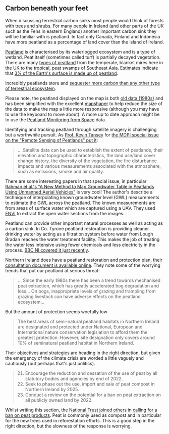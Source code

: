 ## Carbon beneath your feet

When discussing terrestrial carbon sinks most people would think of forests with trees and shrubs. For many people in Ireland (and other parts of the UK such as the Fens in eastern England) another important carbon sink they will be familiar with is peatland. In fact only Canada, Finland and Indonesia have more peatland as a percentage of land cover than the island of Ireland. 

[Peatland](https://peatlands.org/peatlands/what-are-peatlands/) is characterised by its waterlogged ecosystem and is a type of wetland. Peat itself (sometimes called turf) is partially decayed vegetation. There are many [types of peatland](https://www2.le.ac.uk/departments/geography/research/projects/tropical-peatland/what-are-peatlands) from the temperate, blanket mires here in the UK to the tropical, peat swamps of Southeast Asia. Estimates indicate that [3% of the Earth's surface is made up of peatland](https://www.iucn.org/resources/issues-briefs/peatlands-and-climate-change).

Incredibly peatlands store and [sequester more carbon than any other type of terrestrial ecosystem](https://www.iucn.org/sites/dev/files/peatlands_and_climate_change_issues_brief_final.pdf).

Please note, the peatland displayed on the map is both [old data (1980s)](https://www.opendatani.gov.uk/dataset/priorityhabitats_peatland) and has been simplified with the excellent [mapshaper](https://mapshaper.org/) to help reduce the size of the data to make the map a little more responsive (although you may have to use the keyboard to move about). A more up to date approach might be to use the [Peatland Monitoring from Space](https://storymaps.arcgis.com/stories/68ac541504fc4714b371b1a33e540c95) data. 

Identifying and tracking peatland through satellite imagery is challenging but a worthwhile pursuit. As [Prof. Kevin Tansey](https://www2.le.ac.uk/departments/geography/people/kjt7) for [the MDPI special issue on the "Remote Sensing of Peatlands" put it](https://www.mdpi.com/journal/remotesensing/special_issues/peatland):

> ... Satellite data can be used to establish the extent of peatlands, their elevation and topographic characteristics, the land use/land cover change history, the diversity of the vegetation, the fire disturbance impacts and various measurements associated with the atmosphere, such as emissions, smoke and air quality.

There are some interesting papers in that special issue, in particular [Rahman et al.'s "A New Method to Map Groundwater Table in Peatlands Using Unmanned Aerial Vehicles"](https://www.mdpi.com/2072-4292/9/10/1057) is very cool! The author's describe a technique of interpolating known groundwater level (GWL) measurements to estimate the GWL across the peatland. The known measurements are from areas of surface water which are captured using a UAV. They used [ENVI](https://www.l3harrisgeospatial.com/Software-Technology/ENVI) to extract the open water sections from the images.

Peatland can provide other important natural processes as well as acting as a carbon sink. In Co. Tyrone peatland restoration is providing cleaner drinking water by acting as a filtration system before water from Lough Bradan reaches the water treatment facility. This makes the job of treating the water less intensive using fewer chemicals and less electricity in the process. [BBC NI covered it just recently](https://www.bbc.co.uk/news/av/uk-northern-ireland-59150138).

Northern Ireland does have a peatland restoration and protection plan, their [consultation document is available online](https://www.daera-ni.gov.uk/sites/default/files/consultations/daera/Northern%20Ireland%20Peatland%20Strategy%202021-2040.%20Consultation%20Document.pdf). They note some of the worrying trends that put our peatland at serious threat:

> ...  Since the early 1980s there has been a trend towards mechanised peat extraction, which has greatly accelerated bog degradation and loss... On bogs, inappropriate levels of grazing and trampling from grazing livestock can have adverse effects on the peatland ecosystem...

But the amount of protection seems woefully low

> The best areas of semi-natural peatland habitats in Northern Ireland are designated and protected under National, European and International nature conservation legislation to afford them the greatest protection. However, site designation only covers around 10% of seminatural peatland habitat in Northern Ireland.

Their objectives and strategies are heading in the right direction, but given the emergency of the climate crisis are worded a little vaguely and cautiously (but perhaps that's just politics). 

> 21. Encourage the reduction and cessation of the use of peat by all statutory bodies and agencies by end of 2022.
> 22. Seek to phase out the use, import and sale of peat compost in Northern Ireland by 2025.
> 23. Conduct a review on the potential for a ban on peat extraction on all publicly owned land by 2022.

Whilst writing this section, the [National Trust joined others in calling for a ban on peat products](https://www.bbc.co.uk/news/uk-59195535). Peat is commonly used as compost and in particular for the new trees used in reforestation efforts. This is a good step in the right direction, but the slowness of the response is worrying.